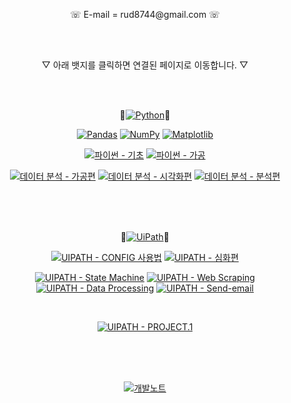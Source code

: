 <p align="center">
    <a> ☏ E-mail = rud8744@gmail.com ☏ </a>
</p>

<br>
<br>

<p align="center">
    <a> ▽ 아래 뱃지를 클릭하면 연결된 페이지로 이동합니다. ▽ </a>
</p>

<br>
<br>

<p align="center">
    🌱<a href="https://www.python.org/"><img src="https://img.shields.io/badge/Python-blue.svg?logo=python&logoColor=white&style=for-the-badge" alt="Python"></a>🌱
</p>

<p align="center">
    <a href="https://pandas.pydata.org/"><img src="https://img.shields.io/badge/pandas-blue.svg?logo=pandas&logoColor=white&style=for-the-badge" alt="Pandas"></a>
    <a href="https://numpy.org/"><img src="https://img.shields.io/badge/numpy-blue.svg?logo=numpy&logoColor=white&style=for-the-badge" alt="NumPy"></a>
    <a href="https://matplotlib.org/"><img src="https://img.shields.io/badge/matplotlib-blue.svg?logo=matplotlib&logoColor=white&style=for-the-badge" alt="Matplotlib"></a>
</p>

<p align="center">
    <a href="https://github.com/rud8744/alpaco/tree/main/%EA%B8%B0%EC%B4%88%ED%95%99%EC%8A%B5"><img src="https://img.shields.io/badge/기초 - Python-blue" alt="파이썬 - 기초"></a>
    <a href="https://github.com/rud8744/alpaco/tree/main/%EB%B3%B5%EC%8A%B5%EC%99%84%EB%A3%8C"><img src="https://img.shields.io/badge/심화 - Python-blue" alt="파이썬 - 가공"></a>
</p>

<p align="center">
    <a href="https://rud8744.tistory.com/3"><img src="https://img.shields.io/badge/데이터 가공편 - Python-blue" alt="데이터 분석 - 가공편"></a>
    <a href="https://rud8744.tistory.com/4"><img src="https://img.shields.io/badge/데이터 시각화편 - Python-blue" alt="데이터 분석 - 시각화편"></a>
    <a href="https://rud8744.tistory.com/5"><img src="https://img.shields.io/badge/데이터 분석편 - Python-blue" alt="데이터 분석 - 분석편"></a>
</p>

<br>
<br>
<br>

<p align="center">
    🌱<a href="https://www.uipath.com/"><img src="https://img.shields.io/badge/RPA-orange.svg?logo=uipath&logoColor=white&style=for-the-badge" alt="UiPath"></a>🌱
</p>

<p align="center">
    <a href="https://rud8744.tistory.com/7"><img src="https://img.shields.io/badge/CONFIG 사용법 - UIPATH-orange" alt="UIPATH - CONFIG 사용법"></a>
    <a href="https://rud8744.tistory.com/8"><img src="https://img.shields.io/badge/심화 - UIPATH-orange" alt="UIPATH - 심화편"></a>
</p>

<p align="center">
    <a href="https://rud8744.tistory.com/10"><img src="https://img.shields.io/badge/State Machine - UIPATH-orange" alt="UIPATH - State Machine"></a>
    <a href="https://rud8744.tistory.com/11"><img src="https://img.shields.io/badge/Web Scraping - UIPATH-orange" alt="UIPATH - Web Scraping"></a>
    <a href="https://rud8744.tistory.com/12"><img src="https://img.shields.io/badge/Data Processing - UIPATH-orange" alt="UIPATH - Data Processing"></a>
    <a href="https://rud8744.tistory.com/13"><img src="https://img.shields.io/badge/Send`-`email - UIPATH-orange" alt="UIPATH - Send-email"></a>
</p>

<br>

<p align="center">
    <a href="https://rud8744.tistory.com/9"><img src="https://img.shields.io/badge/PROJECT.1 - UIPATH-orange" alt="UIPATH - PROJECT.1"></a>
</p>

<br>
<br>
<br>

<p align="center">
    <a href="https://rud8744.tistory.com/6"><img src="https://img.shields.io/badge/개발노트-525252.svg?style=for-the-badge" alt="개발노트"></a>
</p>



<!--
**rud8744/rud8744** is a ✨ _special_ ✨ repository because its `README.md` (this file) appears on your GitHub profile.

Here are some ideas to get you started:

- 🔭 I’m currently working on ...
- 🌱 I’m currently learning ...
- 👯 I’m looking to collaborate on ...
- 🤔 I’m looking for help with ...
- 💬 Ask me about ...
- 📫 How to reach me: ...
- 😄 Pronouns: ...
- ⚡ Fun fact: ...
-->
